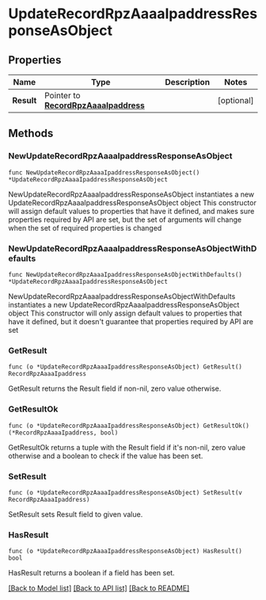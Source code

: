 # UpdateRecordRpzAaaaIpaddressResponseAsObject

## Properties

Name | Type | Description | Notes
------------ | ------------- | ------------- | -------------
**Result** | Pointer to [**RecordRpzAaaaIpaddress**](RecordRpzAaaaIpaddress.md) |  | [optional] 

## Methods

### NewUpdateRecordRpzAaaaIpaddressResponseAsObject

`func NewUpdateRecordRpzAaaaIpaddressResponseAsObject() *UpdateRecordRpzAaaaIpaddressResponseAsObject`

NewUpdateRecordRpzAaaaIpaddressResponseAsObject instantiates a new UpdateRecordRpzAaaaIpaddressResponseAsObject object
This constructor will assign default values to properties that have it defined,
and makes sure properties required by API are set, but the set of arguments
will change when the set of required properties is changed

### NewUpdateRecordRpzAaaaIpaddressResponseAsObjectWithDefaults

`func NewUpdateRecordRpzAaaaIpaddressResponseAsObjectWithDefaults() *UpdateRecordRpzAaaaIpaddressResponseAsObject`

NewUpdateRecordRpzAaaaIpaddressResponseAsObjectWithDefaults instantiates a new UpdateRecordRpzAaaaIpaddressResponseAsObject object
This constructor will only assign default values to properties that have it defined,
but it doesn't guarantee that properties required by API are set

### GetResult

`func (o *UpdateRecordRpzAaaaIpaddressResponseAsObject) GetResult() RecordRpzAaaaIpaddress`

GetResult returns the Result field if non-nil, zero value otherwise.

### GetResultOk

`func (o *UpdateRecordRpzAaaaIpaddressResponseAsObject) GetResultOk() (*RecordRpzAaaaIpaddress, bool)`

GetResultOk returns a tuple with the Result field if it's non-nil, zero value otherwise
and a boolean to check if the value has been set.

### SetResult

`func (o *UpdateRecordRpzAaaaIpaddressResponseAsObject) SetResult(v RecordRpzAaaaIpaddress)`

SetResult sets Result field to given value.

### HasResult

`func (o *UpdateRecordRpzAaaaIpaddressResponseAsObject) HasResult() bool`

HasResult returns a boolean if a field has been set.


[[Back to Model list]](../README.md#documentation-for-models) [[Back to API list]](../README.md#documentation-for-api-endpoints) [[Back to README]](../README.md)


